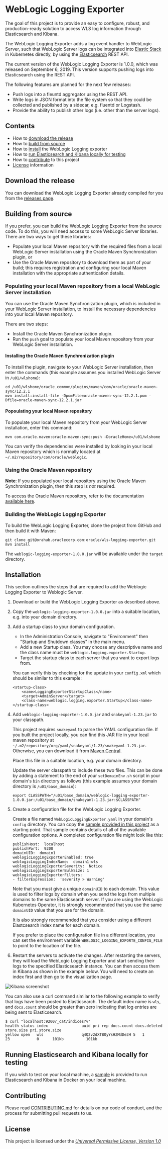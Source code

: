 # WebLogic Logging Exporter

The goal of this project is to provide an easy to configure, robust, and production-ready solution to access
WLS log information through Elasticsearch and Kibana.

The WebLogic Logging Exporter adds a log event handler to WebLogic Server,
such that WebLogic Server logs can be integrated into [Elastic Stack](https://www.elastic.co/products)
in Kubernetes directly,  by using the [Elasticsearch](https://www.elastic.co/products/elasticsearch) REST API.

The current version of the WebLogic Logging Exporter is 1.0.0, which was released on September 6, 2019.
This version supports pushing logs into Elasticsearch using the REST API.

The following features are planned for the next few releases:

* Push logs into a fleuntd aggregator using the REST API.
* Write logs in JSON format into the file system so that they could be collected and published by a
  sidecar, e.g. fluentd or Logstash.
* Provide the ability to publish other logs (i.e. other than the server logs).

## Contents

* How to [download the release](#download-the-release)
* How to [build from source](#building-from-source)
* How to [install](#installation) the WebLogic Logging exporter
* How to [run Elasticsearch and Kibana locally for testing](#running-elasticsearch-and-kibana-locally-for-testing)
* How to [contribute](#contributing) to this project
* [License](#license) information


## Download the release

You can download the WebLogic Logging Exporter already compiled for you from the
[releases page](https://github.com/oracle/weblogic-logging-exporter/releases).

## Building from source

If you prefer, you can build the WebLogic Logging Exporter from the source code.  To do this, you will
need access to some WebLogic Server libraries.  There are two ways to get these libraries:

* Populate your local Maven repository with the required files from a local WebLogic Server installation
  using the Oracle Maven Synchronization plugin, or
* Use the Oracle Maven repository to download them as part of your build; this requires registration and
  configuring your local Maven installation with the appropriate authentication details.

### Populating your local Maven repository from a local WebLogic Server installation

You can use the Oracle Maven Synchronization plugin, which is included in your WebLogic Server installation,
to install the necessary dependencies into your local Maven repository.

There are two steps:

* Install the Oracle Maven Synchronization plugin.
* Run the `push` goal to populate your local Maven repository from your WebLogic Server installation.

#### Installing the Oracle Maven Synchronization plugin

To install the plugin, navigate to your WebLogic Server installation, then enter the commands (this example
assumes you installed WebLogic Server in `/u01/wlshome`):

```
cd /u01/wlshome/oracle_common/plugins/maven/com/oracle/oracle-maven-sync/12.2.1
mvn install:install-file -DpomFile=oracle-maven-sync-12.2.1.pom -Dfile=oracle-maven-sync-12.2.1.jar
```

#### Popoulating your local Maven repository

To populate your local Maven repository from your WebLogic Server installation, enter this command:

```
mvn com.oracle.maven:oracle-maven-sync:push -DoracleHome=/u01/wlshome
```

You can verify the dependencies were installed by looking in your local Maven repository which is
normally located at `~/.m2/repository/com/oracle/weblogic`.


### Using the Oracle Maven repository

**Note**: If you populated your local repository using the Oracle Maven Synchronization plugin, then this
step is *not* required.

To access the Oracle Maven repository, refer to the documentation
[available here](https://docs.oracle.com/middleware/1213/core/MAVEN/config_maven_repo.htm#MAVEN9010).


### Building the WebLogic Logging Exporter

To build the WebLogic Logging Exporter, clone the project from GitHub and then build it with Maven:

```
git clone git@orahub.oraclecorp.com:oracle/wls-logging-exporter.git
mvn install
```

The `weblogic-logging-exporter-1.0.0.jar` will be available under the `target` directory.

## Installation

This section outlines the steps that are required to add the Weblogic Logging Exporter to Weblogic Server.

1. Download or build the WebLogic Logging Exporter as described above.

1. Copy the `weblogic-logging-exporter-1.0.0.jar` into a suitable location, e.g. into your domain directory.

1. Add a startup class to your domain configuration.

   * In the Administration Console, navigate to "Environment" then "Startup and Shutdown classes" in the main menu.
   * Add a new Startup class. You may choose any descriptive name and the class name must be
     `weblogic.logging.exporter.Startup`.
   * Target the startup class to each server that you want to export logs from.

   You can verify this by checking for the update in your `config.xml` which should be similar to this example:

    ```
    <startup-class>
        <name>LoggingExporterStartupClass</name>
        <target>AdminServer</target>
        <class-name>weblogic.logging.exporter.Startup</class-name>
    </startup-class>
    ```

1. Add `weblogic-logging-exporter-1.0.0.jar` and `snakeyaml-1.23.jar` to your classpath.

   This project requires `snakeyaml` to parse the YAML configuration file.  If you built the project locally,
   you can find this JAR file in your local maven repository at `~/.m2/repository/org/yaml/snakeyaml/1.23/snakeyaml-1.23.jar`.
   Otherwise, you can download it from [Maven Central](https://search.maven.org/artifact/org.yaml/snakeyaml/1.23/bundle).

   Place this file in a suitable location, e.g. your domain directory.

   Update the server classpath to include these two files.  This can be done by adding a statement to the end of your
   `setDomainEnv.sh` script in your domain's `bin` directory as follows (this example assumes your domain
   directory is `/u01/base_domain`):

   ```
   export CLASSPATH="/u01/base_domain/weblogic-logging-exporter-1.0.0.jar:/u01/base_domain/snakeyaml-1.23.jar:$CLASSPATH"
   ```

1. Create a configuration file for the WebLogic Logging Exporter.

   Create a file named `WebLogicLoggingExporter.yaml` in your domain's `config` directory.  You can copy the
   [sample provided in this project](samples/WebLogicLoggingExporter.yaml) as a starting point.  That sample
   contains details of all of the available configuration options.  A completed configuration file might look
   like this:

   ```
   publishHost:  localhost
   publishPort:  9200
   domainUID:  domain1
   weblogicLoggingExporterEnabled: true
   weblogicLoggingIndexName:  domain1-wls
   weblogicLoggingExporterSeverity:  Notice
   weblogicLoggingExporterBulkSize: 1
   weblogicLoggingExporterFilters:
   - filterExpression:  'severity > Warning'
   ```

   Note that you must give a unique `domainUID` to each domain.  This value is used to filter logs by domain when you
   send the logs from multiple domains to the same Elasticsearch server.  If you are using the WebLogic Kubernetes
   Operator, it is strongly recommended that you use the same `domainUID` value that you use for the domain.

   It is also strongly recommended that you consider using a different Elastcsearch index name for each domain.

   If you prefer to place the configuration file in a different location, you can set the environment variable
   `WEBLOGIC_LOGGING_EXPORTE_CONFIG_FILE` to point to the location of the file.

1. Restart the servers to activate the changes.  After restarting the servers, they will load the WebLogic
   Logging Exporter and start sending their logs to the specified Elasticsearch instance.  You can then
   access them in Kibana as shown in the example below. You will need to create an index first and then go to
   the visualization page.

![Kibana screenshot](images/screenshot.png)


You can also use a curl command similar to the following example to verify that logs have been posted to Elasticsearch.
The default index name is `wls`, and `docs.count` should be greater than zero indicating that log entries
are being sent to Elasticsearch.

```
$ curl "localhost:9200/_cat/indices?v"
health status index               uuid pri rep docs.count docs.deleted store.size pri.store.size
yellow open   wls                 q4Q2v2dXTBOyYsHZMdDe3H 5   1         23            0      101kb          101kb
```

## Running Elasticsearch and Kibana locally for testing

If you wish to test on your local machine, a [sample](samples/run-elk-local.sh) is provided to run Elasticsearch
and Kibana in Docker on your local machine.

## Contributing

Please read [CONTRIBUTING.md](CONTRIBUTING.md) for details on our code of conduct, and the process for submitting pull requests to us.


## License

This project is licensed under the [_Universal Permissive License, Version 1.0_](http://oss.oracle.com/licenses/upl)
